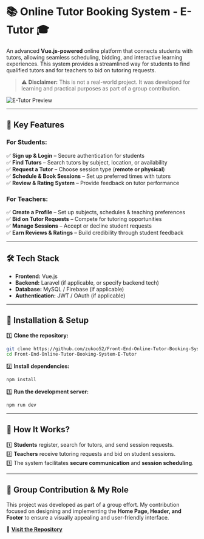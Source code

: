 
# **📚 Online Tutor Booking System - E-Tutor** 🎓  

An advanced **Vue.js-powered** online platform that connects students with tutors, allowing seamless scheduling, bidding, and interactive learning experiences. This system provides a streamlined way for students to find qualified tutors and for teachers to bid on tutoring requests.  

> ⚠️ **Disclaimer:** This is not a real-world project. It was developed for learning and practical purposes as part of a group contribution.  

![E-Tutor Preview](https://github.com/user-attachments/assets/3770910a-f9da-4c39-80eb-97d3743ff492)  

---

## **🌟 Key Features**  

### **For Students:**  
✅ **Sign up & Login** – Secure authentication for students  
✅ **Find Tutors** – Search tutors by subject, location, or availability  
✅ **Request a Tutor** – Choose session type (**remote or physical**)  
✅ **Schedule & Book Sessions** – Set up preferred times with tutors  
✅ **Review & Rating System** – Provide feedback on tutor performance  

### **For Teachers:**  
✅ **Create a Profile** – Set up subjects, schedules & teaching preferences  
✅ **Bid on Tutor Requests** – Compete for tutoring opportunities  
✅ **Manage Sessions** – Accept or decline student requests  
✅ **Earn Reviews & Ratings** – Build credibility through student feedback  

---

## **🛠️ Tech Stack**  
- **Frontend:** Vue.js  
- **Backend:** Laravel (if applicable, or specify backend tech)  
- **Database:** MySQL / Firebase (if applicable)  
- **Authentication:** JWT / OAuth (if applicable)  

---

## **🚀 Installation & Setup**  

1️⃣ **Clone the repository:**  
```bash
git clone https://github.com/zukoo52/Front-End-Online-Tutor-Booking-System-E-Tutor.git
cd Front-End-Online-Tutor-Booking-System-E-Tutor
```

2️⃣ **Install dependencies:**  
```bash
npm install
```

3️⃣ **Run the development server:**  
```bash
npm run dev
```

---

## **📌 How It Works?**  
1️⃣ **Students** register, search for tutors, and send session requests.  
2️⃣ **Teachers** receive tutoring requests and bid on student sessions.  
3️⃣ The system facilitates **secure communication** and **session scheduling**.  

---

## **👥 Group Contribution & My Role**  
This project was developed as part of a group effort. My contribution focused on designing and implementing the **Home Page, Header, and Footer** to ensure a visually appealing and user-friendly interface.  

🔗 **[Visit the Repository](https://github.com/zukoo52/Front-End-Online-Tutor-Booking-System-E-Tutor.git)**  

